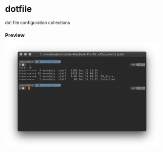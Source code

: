 # dotfile
dot file configuration collections

### Preview
<img src="https://github.com/omrobbie/dotfile/blob/master/screenshot/preview1.png" />

